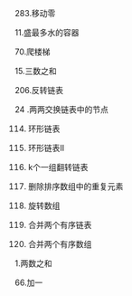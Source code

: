 283.移动零

11.盛最多水的容器

70.爬楼梯

15.三数之和

206.反转链表

24 .两两交换链表中的节点

114. 环形链表

142. 环形链表II

25. k个一组翻转链表

26. 删除排序数组中的重复元素

189. 旋转数组

21. 合并两个有序链表

88. 合并两个有序数组

1.两数之和

66.加一


